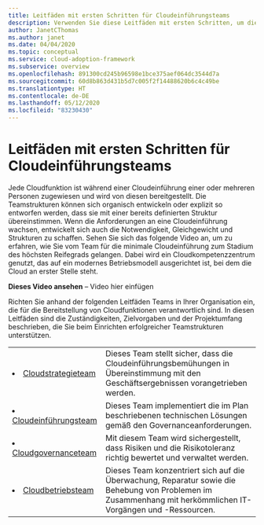 ```yaml
---
title: Leitfäden mit ersten Schritten für Cloudeinführungsteams
description: Verwenden Sie diese Leitfäden mit ersten Schritten, um die Ziele und Zuständigkeiten der Teams zu verstehen, die für Ihre Cloudbereitstellung verantwortlich sind. Diese Leitfäden bieten eine Roadmap für das Cloud Adoption Framework.
author: JanetCThomas
ms.author: janet
ms.date: 04/04/2020
ms.topic: conceptual
ms.service: cloud-adoption-framework
ms.subservice: overview
ms.openlocfilehash: 891300cd245b96598e1bce375aef064dc3544d7a
ms.sourcegitcommit: 60d8b863d431b5d7c005f2f14488620b6c4c49be
ms.translationtype: HT
ms.contentlocale: de-DE
ms.lasthandoff: 05/12/2020
ms.locfileid: "83230430"
---
```

# <a name="getting-started-guides-for-cloud-adoption-teams"></a>Leitfäden mit ersten Schritten für Cloudeinführungsteams

Jede Cloudfunktion ist während einer Cloudeinführung einer oder mehreren Personen zugewiesen und wird von diesen bereitgestellt. Die Teamstrukturen können sich organisch entwickeln oder explizit so entworfen werden, dass sie mit einer bereits definierten Struktur übereinstimmen. Wenn die Anforderungen an eine Cloudeinführung wachsen, entwickelt sich auch die Notwendigkeit, Gleichgewicht und Strukturen zu schaffen. Sehen Sie sich das folgende Video an, um zu erfahren, wie Sie vom Team für die minimale Cloudeinführung zum Stadium des höchsten Reifegrads gelangen. Dabei wird ein Cloudkompetenzzentrum genutzt, das auf ein modernes Betriebsmodell ausgerichtet ist, bei dem die Cloud an erster Stelle steht.

<!-- TODO -->
**Dieses Video ansehen**  – Video hier einfügen

Richten Sie anhand der folgenden Leitfäden Teams in Ihrer Organisation ein, die für die Bereitstellung von Cloudfunktionen verantwortlich sind. In diesen Leitfäden sind die Zuständigkeiten, Zielvorgaben und der Projektumfang beschrieben, die Sie beim Einrichten erfolgreicher Teamstrukturen unterstützen.

<!-- markdownlint-disable MD033 -->

| | |
|---|---|
| <li> [Cloudstrategieteam](./team/cloud-strategy.md)     | Dieses Team stellt sicher, dass die Cloudeinführungsbemühungen in Übereinstimmung mit den Geschäftsergebnissen vorangetrieben werden.                                |
| <li> [Cloudeinführungsteam](./team/cloud-adoption.md)     | Dieses Team implementiert die im Plan beschriebenen technischen Lösungen gemäß den Governanceanforderungen.             |
| <li> [Cloudgovernanceteam](./team/cloud-governance.md) | Mit diesem Team wird sichergestellt, dass Risiken und die Risikotoleranz richtig bewertet und verwaltet werden.                                         |
| <li> [Cloudbetriebsteam](./team/cloud-operations.md) | Dieses Team konzentriert sich auf die Überwachung, Reparatur sowie die Behebung von Problemen im Zusammenhang mit herkömmlichen IT-Vorgängen und -Ressourcen. |
